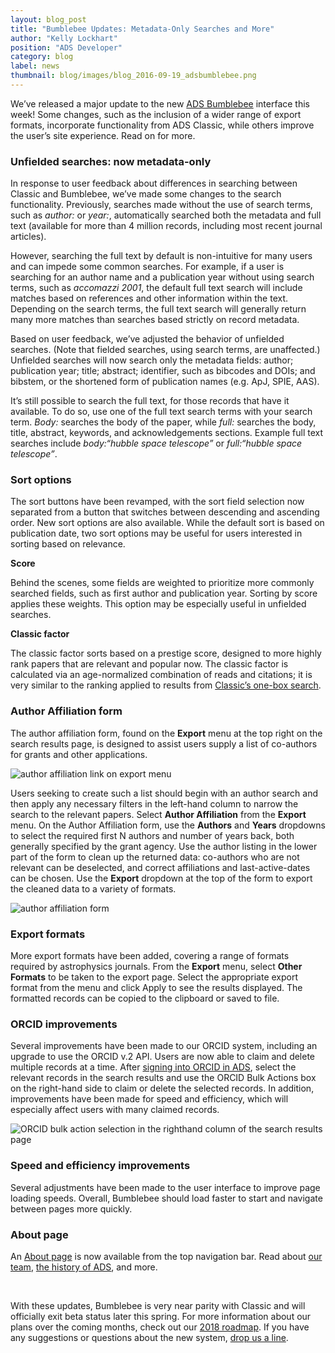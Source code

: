 ```yaml
---
layout: blog_post
title: "Bumblebee Updates: Metadata-Only Searches and More"
author: "Kelly Lockhart"
position: "ADS Developer"
category: blog
label: news
thumbnail: blog/images/blog_2016-09-19_adsbumblebee.png
---
```


We’ve released a major update to the new [ADS Bumblebee](https://ui.adsabs.harvard.edu/) interface this week! Some changes, such as the inclusion of a wider range of export formats, incorporate functionality from ADS Classic, while others improve  the user’s site experience. Read on for more.

### Unfielded searches: now metadata-only
In response to user feedback about differences in searching between Classic and Bumblebee, we’ve made some changes to the search functionality. Previously, searches made without the use of search terms, such as *author:* or *year:*, automatically searched both the metadata and full text (available for more than 4 million records, including most recent journal articles). 

However, searching the full text by default is non-intuitive for many users and can impede some common searches. For example, if a user is searching for an author name and a publication year without using search terms, such as *accomazzi 2001*, the default full text search will include matches based on references and other information within the text. Depending on the search terms, the full text search will generally return many more matches than searches based strictly on record metadata.

Based on user feedback, we’ve adjusted the behavior of unfielded searches. (Note that fielded searches, using search terms, are unaffected.) Unfielded searches will now search only the metadata fields: author; publication year; title; abstract; identifier, such as bibcodes and DOIs; and bibstem, or the shortened form of publication names (e.g. ApJ, SPIE, AAS). 

It’s still possible to search the full text, for those records that have it available. To do so, use one of the full text search terms with your search term. *Body:* searches the body of the paper, while *full:* searches the body, title, abstract, keywords, and acknowledgements sections. Example full text searches include *body:&ldquo;hubble space telescope”* or *full:&ldquo;hubble space telescope”*.

### Sort options
The sort buttons have been revamped, with the sort field selection now separated from a button that switches between descending and ascending order. New sort options are also available. While the default sort is based on publication date, two sort options may be useful for users interested in sorting based on relevance.

**Score**

Behind the scenes, some fields are weighted to prioritize more commonly searched fields, such as first author and publication year. Sorting by score applies these weights. This option may be especially useful in unfielded searches.

**Classic factor**

The classic factor sorts based on a prestige score, designed to more highly rank papers that are relevant and popular now. The classic factor is calculated via an age-normalized combination of reads and citations; it is very similar to the ranking applied to results from [Classic’s one-box search](http://adsabs.harvard.edu/).

### Author Affiliation form
The author affiliation form, found on the **Export** menu at the top right on the search results page, is designed to assist users supply a list of co-authors for grants and other applications.

<img src="{{site.baseurl}}/blog/images/author-affiliation-1.png" alt="author affiliation link on export menu" class="img-responsive">

Users seeking to create such a list should begin with an author search and then apply any necessary filters in the left-hand column to narrow the search to the relevant papers. Select **Author Affiliation** from the **Export** menu. On the Author Affiliation form, use the **Authors** and **Years** dropdowns to select the required first N authors and number of years back, both generally specified by the grant agency. Use the author listing in the lower part of the form to clean up the returned data: co-authors who are not relevant can be deselected, and correct affiliations and last-active-dates can be chosen. Use the **Export** dropdown at the top of the form to export the cleaned data to a variety of formats.

<img src="{{site.baseurl}}/blog/images/author-affiliation-2.png" alt="author affiliation form" class="img-responsive">

### Export formats
More export formats have been added, covering a range of formats required by astrophysics journals. From the **Export** menu, select **Other Formats** to be taken to the export page. Select the appropriate export format from the menu and click Apply to see the results displayed. The formatted records can be copied to the clipboard or saved to file.

### ORCID improvements
Several improvements have been made to our ORCID system, including an upgrade to use the ORCID v.2 API. Users are now able to claim and delete multiple records at a time. After [signing into ORCID in ADS](http://adsabs.github.io/help/orcid/claiming-papers), select the relevant records in the search results and use the ORCID Bulk Actions box on the right-hand side to claim or delete the selected records. In addition, improvements have been made for speed and efficiency, which will especially affect users with many claimed records. 

<img src="{{site.baseurl}}/blog/images/orcid-bulk-action.png" alt="ORCID bulk action selection in the righthand column of the search results page" class="img-responsive">

### Speed and efficiency improvements
Several adjustments have been made to the user interface to improve page loading speeds. Overall, Bumblebee should load faster to start and navigate between pages more quickly.

### About page
An [About page](https://ui.adsabs.harvard.edu/about/) is now available from the top navigation bar. Read about [our team](https://ui.adsabs.harvard.edu/about/team/), [the history of ADS](https://ui.adsabs.harvard.edu/about/history/), and more. 

<br/>

With these updates, Bumblebee is very near parity with Classic and will officially exit beta status later this spring. For more information about our plans over the coming months, check out our [2018 roadmap](http://adsabs.github.io/blog/roadmap). If you have any suggestions or questions about the new system, [drop us a line](mailto:adshelp@cfa.harvard.edu).
